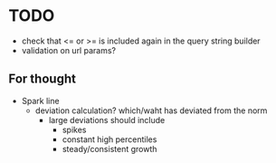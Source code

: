 # TODO

+ check that <= or >= is included again in the query string builder
+ validation on url params?


## For thought

+ Spark line
	- deviation calculation? which/waht has deviated from the norm
		- large deviations should include
			- spikes
			- constant high percentiles
			- steady/consistent growth 